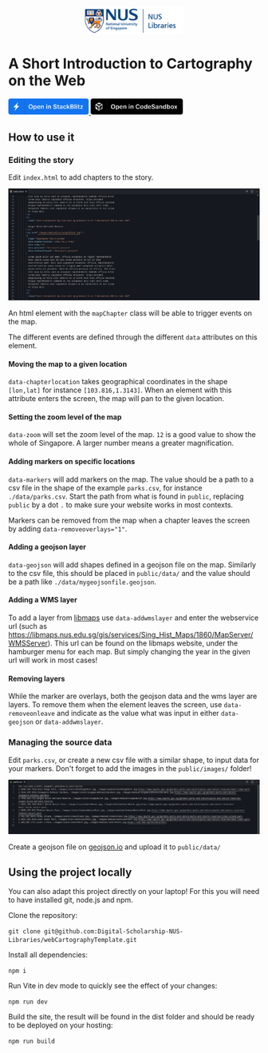 <p align="center">
  <a href="https://nus.edu.sg/nuslibraries">
    <img alt="NUS Libraries" src="public/images/NUSL_logo.png" width="200" />
  </a>
</p>

# A Short Introduction to Cartography on the Web

<a href="https://stackblitz.com/github/Digital-Scholarship-NUS-Libraries/webCartographyTemplate?file=index.html" aria-label="Open in StackBlitz">
  <img src="assets/openInStackblitz.png" style="height: 32px;"/>
</a>
<a href="https://codesandbox.io/s/github/Digital-Scholarship-NUS-Libraries/webCartographyTemplate" aria-label="Open in CodeSandbox">
  <img src="assets/openInCodesandbox.png" style="height: 32px;"/>
</a>

## How to use it

### Editing the story

Edit `index.html` to add chapters to the story.

<img src="assets/indexHtml.png"/>

An html element with the `mapChapter` class will be able to trigger events on the map.

The different events are defined through the different `data` attributes on this element.

#### Moving the map to a given location

`data-chapterlocation` takes geographical coordinates in the shape `[lon,lat]` for instance `[103.816,1.3143]`. When an element with this attribute enters the screen, the map will pan to the given location.

#### Setting the zoom level of the map

`data-zoom` will set the zoom level of the map. `12` is a good value to show the whole of Singapore. A larger number means a greater magnification.

#### Adding markers on specific locations

`data-markers` will add markers on the map. The value should be a path to a csv file in the shape of the example `parks.csv`, for instance `./data/parks.csv`. Start the path from what is found in `public`, replacing `public` by a dot `.` to make sure your website works in most contexts.

Markers can be removed from the map when a chapter leaves the screen by adding `data-removeoverlays="1"`.

#### Adding a geojson layer

`data-geojson` will add shapes defined in a geojson file on the map. Similarly to the csv file, this should be placed in `public/data/` and the value should be a path like `./data/mygeojsonfile.geojson`.

#### Adding a WMS layer

To add a layer from [libmaps](https://libmaps.nus.edu.sg) use `data-addwmslayer` and enter the webservice url (such as https://libmaps.nus.edu.sg/gis/services/Sing_Hist_Maps/1860/MapServer/WMSServer). This url can be found on the libmaps website, under the hamburger menu for each map. But simply changing the year in the given url will work in most cases!

#### Removing layers

While the marker are overlays, both the geojson data and the wms layer are layers. To remove them when the element leaves the screen, use `data-removeonleave` and indicate as the value what was input in either `data-geojson` or `data-addwmslayer`.

### Managing the source data

Edit `parks.csv`, or create a new csv file with a similar shape, to input data for your markers. Don't forget to add the images in the `public/images/` folder!

<img src="assets/parksCSV.png"/>

Create a geojson file on [geojson.io](https://geojson.io) and upload it to `public/data/`

## Using the project locally

You can also adapt this project directly on your laptop! For this you will need to have installed git, node.js and npm.

Clone the repository:

`git clone git@github.com:Digital-Scholarship-NUS-Libraries/webCartographyTemplate.git`

Install all dependencies:

`npm i`

Run Vite in dev mode to quickly see the effect of your changes:

`npm run dev`

Build the site, the result will be found in the dist folder and should be ready to be deployed on your hosting:

`npm run build`

